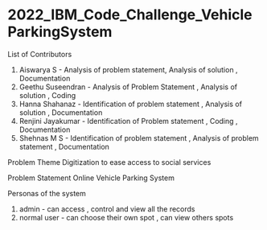 # 2022_IBM_Code_Challenge_VehicleParkingSystem

List of Contributors

1. Aiswarya S - Analysis of problem statement, Analysis of solution , Documentation
2. Geethu Suseendran - Analysis of Problem Statement , Analysis of solution , Coding
3. Hanna Shahanaz - Identification of problem statement , Analysis of solution , Documentation
4. Renjini Jayakumar - Identification of Problem statement , Coding , Documentation
5. Shehnas M S - Identification of problem statement , Analysis of problem statement , Documentation


Problem Theme
Digitization to ease access to social services

Problem Statement
Online Vehicle Parking System

Personas of the system

1. admin - can access , control and view all the records
2. normal user - can choose their own spot , can view others spots 


